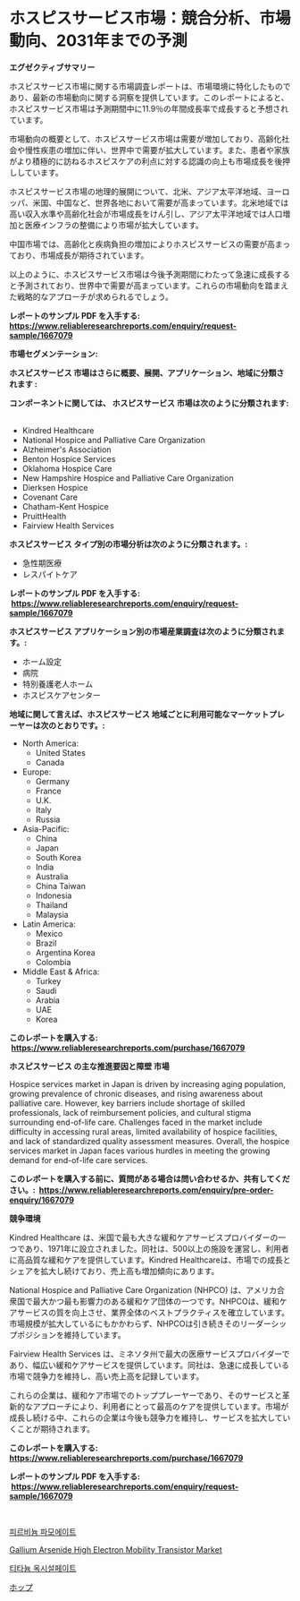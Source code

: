 <p><h1>ホスピスサービス市場：競合分析、市場動向、2031年までの予測</h1></p><p><strong>エグゼクティブサマリー</strong></p>
<p><p>ホスピスサービス市場に関する市場調査レポートは、市場環境に特化したものであり、最新の市場動向に関する洞察を提供しています。このレポートによると、ホスピスサービス市場は予測期間中に11.9％の年間成長率で成長すると予想されています。</p><p>市場動向の概要として、ホスピスサービス市場は需要が増加しており、高齢化社会や慢性疾患の増加に伴い、世界中で需要が拡大しています。また、患者や家族がより積極的に訪ねるホスピスケアの利点に対する認識の向上も市場成長を後押ししています。</p><p>ホスピスサービス市場の地理的展開について、北米、アジア太平洋地域、ヨーロッパ、米国、中国など、世界各地において需要が高まっています。北米地域では高い収入水準や高齢化社会が市場成長をけん引し、アジア太平洋地域では人口増加と医療インフラの整備により市場が拡大しています。</p><p>中国市場では、高齢化と疾病負担の増加によりホスピスサービスの需要が高まっており、市場成長が期待されています。</p><p>以上のように、ホスピスサービス市場は今後予測期間にわたって急速に成長すると予測されており、世界中で需要が高まっています。これらの市場動向を踏まえた戦略的なアプローチが求められるでしょう。</p></p>
<p><strong>レポートのサンプル PDF を入手する: <a href="https://www.reliableresearchreports.com/enquiry/request-sample/1667079">https://www.reliableresearchreports.com/enquiry/request-sample/1667079</a></strong></p>
<p><strong>市場セグメンテーション:</strong></p>
<p><strong> ホスピスサービス 市場はさらに概要、展開、アプリケーション、地域に分類されます :</strong></p>
<p><strong>コンポーネントに関しては、 ホスピスサービス 市場は次のように分類されます: &nbsp;</strong></p>
<p><ul><li>Kindred Healthcare</li><li>National Hospice and Palliative Care Organization</li><li>Alzheimer's Association</li><li>Benton Hospice Services</li><li>Oklahoma Hospice Care</li><li>New Hampshire Hospice and Palliative Care Organization</li><li>Dierksen Hospice</li><li>Covenant Care</li><li>Chatham-Kent Hospice</li><li>PruittHealth</li><li>Fairview Health Services</li></ul></p>
<p><strong> ホスピスサービス タイプ別の市場分析は次のように分類されます。:</strong></p>
<p><ul><li>急性期医療</li><li>レスパイトケア</li></ul></p>
<p><strong>レポートのサンプル PDF を入手する: &nbsp;<a href="https://www.reliableresearchreports.com/enquiry/request-sample/1667079">https://www.reliableresearchreports.com/enquiry/request-sample/1667079</a></strong></p>
<p><strong> ホスピスサービス アプリケーション別の市場産業調査は次のように分類されます。:</strong></p>
<p><ul><li>ホーム設定</li><li>病院</li><li>特別養護老人ホーム</li><li>ホスピスケアセンター</li></ul></p>
<p><strong>地域に関して言えば、ホスピスサービス 地域ごとに利用可能なマーケットプレーヤーは次のとおりです。:</strong></p>
<p><ul>
    <li>
        North America:
        <ul>
            <li>United States</li>
            <li>Canada</li>
        </ul>
    </li>
    <li>
        Europe:
        <ul>
            <li>Germany</li>
            <li>France</li>
            <li>U.K.</li>
            <li>Italy</li>
            <li>Russia</li>
        </ul>
    </li>
    <li>
        Asia-Pacific:
        <ul>
            <li>China</li>
            <li>Japan</li>
            <li>South Korea</li>
            <li>India</li>
            <li>Australia</li>
            <li>China Taiwan</li>
            <li>Indonesia</li>
            <li>Thailand</li>
            <li>Malaysia</li>
        </ul>
    </li>
    <li>
        Latin America:
        <ul>
            <li>Mexico</li>
            <li>Brazil</li>
            <li>Argentina Korea</li>
            <li>Colombia</li>
        </ul>
    </li>
    <li>
        Middle East & Africa:
        <ul>
            <li>Turkey</li>
            <li>Saudi</li>
            <li>Arabia</li>
            <li>UAE</li>
            <li>Korea</li>
        </ul>
    </li>
    </ul></p>
<p><strong>このレポートを購入する: &nbsp;<a href="https://www.reliableresearchreports.com/purchase/1667079">https://www.reliableresearchreports.com/purchase/1667079</a></strong></p>
<p><strong>ホスピスサービス の主な推進要因と障壁 市場</strong></p>
<p><p>Hospice services market in Japan is driven by increasing aging population, growing prevalence of chronic diseases, and rising awareness about palliative care. However, key barriers include shortage of skilled professionals, lack of reimbursement policies, and cultural stigma surrounding end-of-life care. Challenges faced in the market include difficulty in accessing rural areas, limited availability of hospice facilities, and lack of standardized quality assessment measures. Overall, the hospice services market in Japan faces various hurdles in meeting the growing demand for end-of-life care services.</p></p>
<p><strong>このレポートを購入する前に、質問がある場合は問い合わせるか、共有してください。:&nbsp; <a href="https://www.reliableresearchreports.com/enquiry/pre-order-enquiry/1667079">https://www.reliableresearchreports.com/enquiry/pre-order-enquiry/1667079</a></strong></p>
<p><strong>競争環境</strong></p>
<p><p>Kindred Healthcare は、米国で最も大きな緩和ケアサービスプロバイダーの一つであり、1971年に設立されました。同社は、500以上の施設を運営し、利用者に高品質な緩和ケアを提供しています。Kindred Healthcareは、市場での成長とシェアを拡大し続けており、売上高も増加傾向にあります。</p><p>National Hospice and Palliative Care Organization (NHPCO) は、アメリカ合衆国で最大かつ最も影響力のある緩和ケア団体の一つです。NHPCOは、緩和ケアサービスの質を向上させ、業界全体のベストプラクティスを確立しています。市場規模が拡大しているにもかかわらず、NHPCOは引き続きそのリーダーシップポジションを維持しています。</p><p>Fairview Health Services は、ミネソタ州で最大の医療サービスプロバイダーであり、幅広い緩和ケアサービスを提供しています。同社は、急速に成長している市場で競争力を維持し、高い売上高を記録しています。</p><p>これらの企業は、緩和ケア市場でのトッププレーヤーであり、そのサービスと革新的なアプローチにより、利用者にとって最高のケアを提供しています。市場が成長し続ける中、これらの企業は今後も競争力を維持し、サービスを拡大していくことが期待されます。</p></p>
<p><strong>このレポートを購入する: &nbsp; <a href="https://www.reliableresearchreports.com/purchase/1667079">https://www.reliableresearchreports.com/purchase/1667079</a></strong></p>
<p><strong>レポートのサンプル PDF を入手する: &nbsp;<a href="https://www.reliableresearchreports.com/enquiry/request-sample/1667079">https://www.reliableresearchreports.com/enquiry/request-sample/1667079</a></strong><strong></strong></p>
<p>&nbsp;</p>
<p><p><a href="https://github.com/JeromeRtyau89966/Market-Research-Report-List-1/blob/main/416584213562.md">피르비늄 파모에이트</a></p><p><a href="https://github.com/Airanohannonzb68e5pb53oc1/Market-Research-Report-List-1/blob/main/gallium-arsenide-high-electron-mobility-transistor-market.md">Gallium Arsenide High Electron Mobility Transistor Market</a></p><p><a href="https://github.com/TimmyMann6767/Market-Research-Report-List-1/blob/main/664754513561.md">티타늄 옥시설페이트</a></p><p><a href="https://github.com/AriMuller2009/Market-Research-Report-List-1/blob/main/114078614401.md">ホップ</a></p></p>